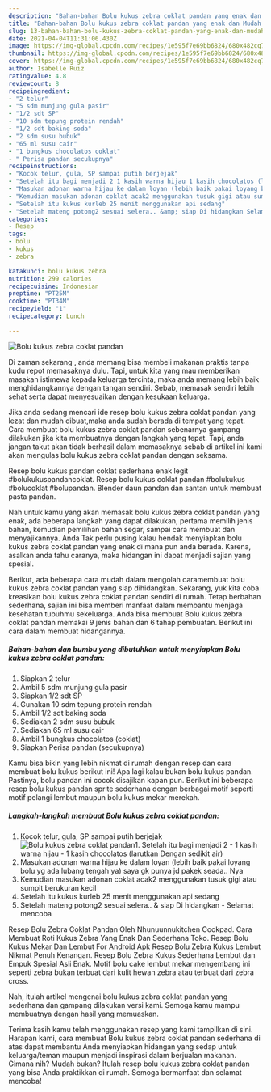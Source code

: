 ```yaml
---
description: "Bahan-bahan Bolu kukus zebra coklat pandan yang enak dan Mudah Dibuat"
title: "Bahan-bahan Bolu kukus zebra coklat pandan yang enak dan Mudah Dibuat"
slug: 13-bahan-bahan-bolu-kukus-zebra-coklat-pandan-yang-enak-dan-mudah-dibuat
date: 2021-04-04T11:31:06.430Z
image: https://img-global.cpcdn.com/recipes/1e595f7e69bb6824/680x482cq70/bolu-kukus-zebra-coklat-pandan-foto-resep-utama.jpg
thumbnail: https://img-global.cpcdn.com/recipes/1e595f7e69bb6824/680x482cq70/bolu-kukus-zebra-coklat-pandan-foto-resep-utama.jpg
cover: https://img-global.cpcdn.com/recipes/1e595f7e69bb6824/680x482cq70/bolu-kukus-zebra-coklat-pandan-foto-resep-utama.jpg
author: Isabelle Ruiz
ratingvalue: 4.8
reviewcount: 8
recipeingredient:
- "2 telur"
- "5 sdm munjung gula pasir"
- "1/2 sdt SP"
- "10 sdm tepung protein rendah"
- "1/2 sdt baking soda"
- "2 sdm susu bubuk"
- "65 ml susu cair"
- "1 bungkus chocolatos coklat"
- " Perisa pandan secukupnya"
recipeinstructions:
- "Kocok telur, gula, SP sampai putih berjejak"
- "Setelah itu bagi menjadi 2 1 kasih warna hijau 1 kasih chocolatos (larutkan Dengan sedikit air)"
- "Masukan adonan warna hijau ke dalam loyan (lebih baik pakai loyang bolu yg ada lubang tengah ya) saya gk punya jd pakek seada.. Nya"
- "Kemudian masukan adonan coklat acak2 menggunakan tusuk gigi atau sumpit berukuran kecil"
- "Setelah itu kukus kurleb 25 menit menggunakan api sedang"
- "Setelah mateng potong2 sesuai selera.. &amp; siap Di hidangkan Selamat mencoba"
categories:
- Resep
tags:
- bolu
- kukus
- zebra

katakunci: bolu kukus zebra 
nutrition: 299 calories
recipecuisine: Indonesian
preptime: "PT25M"
cooktime: "PT34M"
recipeyield: "1"
recipecategory: Lunch

---
```



![Bolu kukus zebra coklat pandan](https://img-global.cpcdn.com/recipes/1e595f7e69bb6824/680x482cq70/bolu-kukus-zebra-coklat-pandan-foto-resep-utama.jpg)

Di zaman  sekarang , anda memang bisa membeli makanan praktis tanpa kudu repot memasaknya dulu. Tapi, untuk kita yang mau memberikan masakan istimewa kepada keluarga tercinta, maka anda memang lebih baik menghidangkannya dengan tangan sendiri. Sebab, memasak sendiri lebih sehat serta dapat menyesuaikan dengan kesukaan keluarga.

Jika anda sedang mencari ide resep bolu kukus zebra coklat pandan yang lezat dan mudah dibuat,maka anda sudah berada di tempat yang tepat. Cara membuat bolu kukus zebra coklat pandan  sebenarnya gampang dilakukan jika kita membuatnya dengan langkah yang tepat. Tapi, anda jangan takut akan tidak berhasil dalam memasaknya 
sebab di artikel ini kami akan mengulas bolu kukus zebra coklat pandan dengan seksama.  

Resep bolu kukus pandan coklat sederhana enak legit #bolukukuspandancoklat. Resep bolu kukus coklat pandan #bolukukus #bolucoklat #bolupandan. Blender daun pandan dan santan untuk membuat pasta pandan.

Nah untuk kamu yang akan memasak bolu kukus zebra coklat pandan yang enak, ada beberapa langkah yang dapat dilakukan, pertama memilih jenis bahan, kemudian pemilihan bahan segar, sampai cara membuat dan menyajikannya. Anda Tak perlu pusing kalau hendak menyiapkan bolu kukus zebra coklat pandan yang enak di mana pun anda berada. Karena, asalkan anda  tahu caranya, maka hidangan ini dapat menjadi sajian yang spesial.

Berikut, ada beberapa cara mudah dalam mengolah caramembuat bolu kukus zebra coklat pandan yang siap dihidangkan. Sekarang, yuk kita coba kreasikan bolu kukus zebra coklat pandan sendiri di rumah. Tetap berbahan sederhana, sajian ini bisa memberi manfaat dalam membantu menjaga kesehatan tubuhmu sekeluarga. Anda bisa membuat Bolu kukus zebra coklat pandan memakai 9 jenis bahan dan 6 tahap pembuatan. Berikut ini cara dalam membuat hidangannya.

<!--inarticleads1-->

##### Bahan-bahan dan bumbu yang dibutuhkan untuk menyiapkan Bolu kukus zebra coklat pandan:

1. Siapkan 2 telur
1. Ambil 5 sdm munjung gula pasir
1. Siapkan 1/2 sdt SP
1. Gunakan 10 sdm tepung protein rendah
1. Ambil 1/2 sdt baking soda
1. Sediakan 2 sdm susu bubuk
1. Sediakan 65 ml susu cair
1. Ambil 1 bungkus chocolatos (coklat)
1. Siapkan  Perisa pandan (secukupnya)


Kamu bisa bikin yang lebih nikmat di rumah dengan resep dan cara membuat bolu kukus berikut ini! Apa lagi kalau bukan bolu kukus pandan. Pastinya, bolu pandan ini cocok disajikan kapan pun. Berikut ini beberapa resep bolu kukus pandan sprite sederhana dengan berbagai motif seperti motif pelangi lembut maupun bolu kukus mekar merekah. 

<!--inarticleads2-->

##### Langkah-langkah membuat Bolu kukus zebra coklat pandan:

1. Kocok telur, gula, SP sampai putih berjejak
<img src="https://img-global.cpcdn.com/steps/523ebe7988c8f2de/160x128cq70/bolu-kukus-zebra-coklat-pandan-langkah-memasak-1-foto.jpg" alt="Bolu kukus zebra coklat pandan">1. Setelah itu bagi menjadi 2 - 1 kasih warna hijau - 1 kasih chocolatos (larutkan Dengan sedikit air)
1. Masukan adonan warna hijau ke dalam loyan (lebih baik pakai loyang bolu yg ada lubang tengah ya) saya gk punya jd pakek seada.. Nya
1. Kemudian masukan adonan coklat acak2 menggunakan tusuk gigi atau sumpit berukuran kecil
1. Setelah itu kukus kurleb 25 menit menggunakan api sedang
1. Setelah mateng potong2 sesuai selera.. &amp; siap Di hidangkan - Selamat mencoba


Resep Bolu Zebra Coklat Pandan Oleh Nhunuunnukitchen Cookpad. Cara Membuat Roti Kukus Zebra Yang Enak Dan Sederhana Toko. Resep Bolu Kukus Mekar Dan Lembut For Android Apk Resep Bolu Zebra Kukus Lembut Nikmat Penuh Kenangan. Resep Bolu Zebra Kukus Sederhana Lembut dan Empuk Spesial Asli Enak. Motif bolu cake lembut mekar mengembang ini seperti zebra bukan terbuat dari kulit hewan zebra atau terbuat dari zebra cross. 

Nah, itulah artikel mengenai  bolu kukus zebra coklat pandan  yang sederhana dan gampang dilakukan versi kami. Semoga kamu mampu membuatnya dengan hasil yang memuaskan. 

Terima kasih kamu telah menggunakan resep yang kami tampilkan di sini. Harapan kami, cara membuat  Bolu kukus zebra coklat pandan sederhana di atas dapat membantu Anda menyiapkan hidangan yang sedap untuk keluarga/teman maupun menjadi inspirasi dalam berjualan makanan. Gimana nih? Mudah bukan? Itulah resep bolu kukus zebra coklat pandan yang bisa Anda praktikkan di rumah. Semoga bermanfaat dan selamat mencoba!

